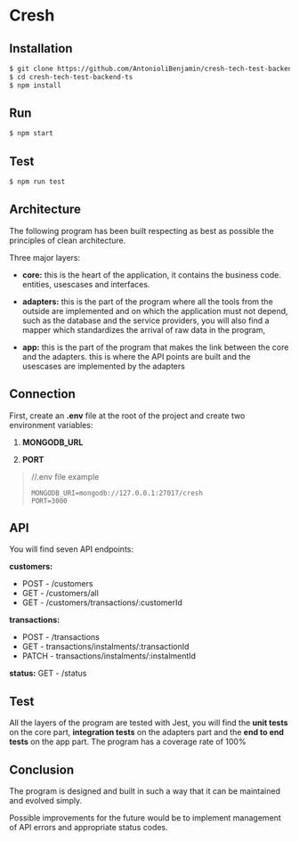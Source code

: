 # Cresh

## Installation

```bash
$ git clone https://github.com/AntonioliBenjamin/cresh-tech-test-backend-ts.git
$ cd cresh-tech-test-backend-ts
$ npm install
```
 ## Run 
```bash
$ npm start
```

 ## Test

```bash
$ npm run test
```

## Architecture

The following program has been built respecting as best as possible the principles of clean architecture.

Three major layers:

- **core:** this is the heart of the application, it contains the business code. entities, usescases and interfaces.

- **adapters:** this is the part of the program where all the tools from the outside are implemented and on which the application must not depend, such as the database and the service providers, you will also find a mapper which standardizes the arrival of raw data in the program, 

- **app:** this is the part of the program that makes the link between the core and the adapters. this is where the API points are built and the usescases are implemented by the adapters

## Connection

First, create an **.env** file at the root of the project and create two environment variables:

 1. **MONGODB_URL**
    
 2. **PORT**

>    //.env file example
>    
>     MONGODB_URI=mongodb://127.0.0.1:27017/cresh
>     PORT=3000
  

## API
You will find seven API endpoints:

**customers:**
 - POST - /customers
 - GET - /customers/all
 - GET - /customers/transactions/:customerId

**transactions:**
 - POST - /transactions
 - GET - transactions/instalments/:transactionId
 - PATCH - transactions/instalments/:instalmentId

**status:**
GET - /status

## Test
  
All the layers of the program are tested with Jest, you will find the **unit tests** on the core part, **integration tests** on the adapters part and the **end to end tests** on the app part.  The program has a coverage rate of 100%

## Conclusion

The program is designed and built in such a way that it can be maintained and evolved simply.

Possible improvements for the future would be to implement management of API errors and appropriate status codes.
